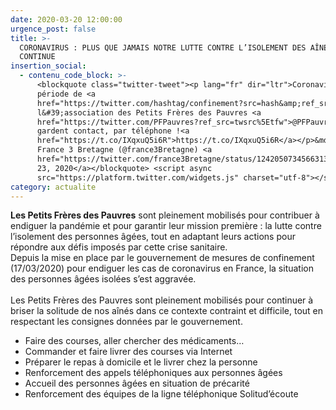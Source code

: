 ```yaml
---
date: 2020-03-20 12:00:00
urgence_post: false
title: >-
  CORONAVIRUS : PLUS QUE JAMAIS NOTRE LUTTE CONTRE L’ISOLEMENT DES AÎNÉS
  CONTINUE
insertion_social:
  - contenu_code_block: >-
      <blockquote class="twitter-tweet"><p lang="fr" dir="ltr">Coronavirus : en
      période de <a
      href="https://twitter.com/hashtag/confinement?src=hash&amp;ref_src=twsrc%5Etfw">#confinement</a>,
      l&#39;association des Petits Frères des Pauvres <a
      href="https://twitter.com/PFPauvres?ref_src=twsrc%5Etfw">@PFPauvres</a>
      gardent contact, par téléphone !<a
      href="https://t.co/IXqxuQ5i6R">https://t.co/IXqxuQ5i6R</a></p>&mdash;
      France 3 Bretagne (@france3Bretagne) <a
      href="https://twitter.com/france3Bretagne/status/1242050734566313988?ref_src=twsrc%5Etfw">March
      23, 2020</a></blockquote> <script async
      src="https://platform.twitter.com/widgets.js" charset="utf-8"></script>
category: actualite
---
```


**Les Petits Fr&egrave;res des Pauvres** sont pleinement mobilis&eacute;s pour contribuer &agrave; endiguer la pand&eacute;mie et pour garantir leur mission premi&egrave;re : la lutte contre l’isolement des personnes &acirc;g&eacute;es, tout en adaptant leurs actions pour r&eacute;pondre aux d&eacute;fis impos&eacute;s par cette crise sanitaire.<br>Depuis la mise en place par le gouvernement de mesures de confinement (17/03/2020) pour endiguer les cas de coronavirus en France, la situation des personnes &acirc;g&eacute;es isol&eacute;es s’est aggrav&eacute;e.&nbsp;<br>&nbsp;<br>Les Petits Fr&egrave;res des Pauvres sont pleinement mobilis&eacute;s pour continuer &agrave; briser la solitude de nos a&icirc;n&eacute;s dans ce contexte contraint et difficile, tout en respectant les consignes donn&eacute;es par le gouvernement.

* Faire des courses, aller chercher des m&eacute;dicaments…&nbsp;
* Commander et faire livrer des courses via Internet&nbsp;
* Pr&eacute;parer le repas &agrave; domicile et le livrer chez la personne&nbsp;
* Renforcement des appels t&eacute;l&eacute;phoniques aux personnes &acirc;g&eacute;es
* Accueil des personnes &acirc;g&eacute;es en situation de pr&eacute;carit&eacute;
* Renforcement des &eacute;quipes de la ligne t&eacute;l&eacute;phonique Solitud’&eacute;coute